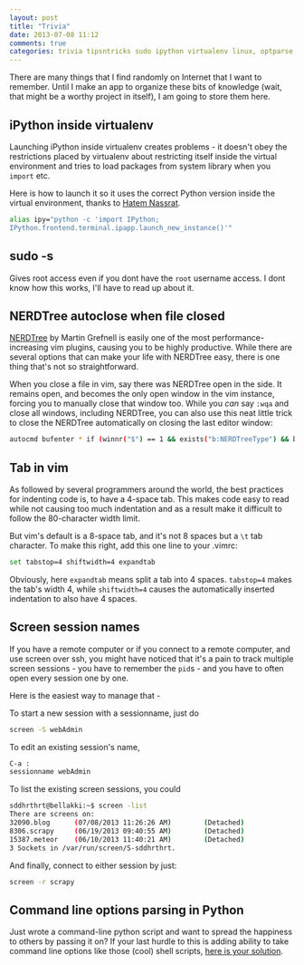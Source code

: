 ```yaml
---
layout: post
title: "Trivia"
date: 2013-07-08 11:12
comments: true
categories: trivia tipsntricks sudo ipython virtualenv linux, optparse, argparse, python
---
```


There are many things that I find randomly on Internet that I want to remember.
Until I make an app to organize these bits of knowledge (wait, that might be a
worthy project in itself), I am going to store them here.

<!-- more -->
## iPython inside virtualenv

Launching iPython inside virtualenv creates problems - it doesn't obey the
restrictions placed by virtualenv about restricting itself inside the virtual
environment and tries to load packages from system library when you `import`
etc.

Here is how to launch it so it uses the correct Python version inside the
virtual environment, thanks to [Hatem Nassrat](https://coderwall.com/p/xdox9a).

```bash alias for iPython inside virtualenv
alias ipy="python -c 'import IPython;
IPython.frontend.terminal.ipapp.launch_new_instance()'"
```
## sudo -s

Gives root access even if you dont have the `root` username access.
I dont know how this works, I'll have to read up about it.

## NERDTree autoclose when file closed

[NERDTree](https://github.com/scrooloose/nerdtree) by Martin Grefnell is easily
one of the most performance-increasing vim plugins, causing you to be highly
productive. While there are several options that can make your life with
NERDTree easy, there is one thing that's not so straightforward.

When you close a file in vim, say there was NERDTree open in the side. It
remains open, and becomes the only open window in the vim instance, forcing you
to manually close that window too. While you *can* say `:wqa` and close all
windows, including NERDTree, you can also use this neat little trick to close
the NERDTree automatically on closing the last editor window:

``` bash put this in a single line in your ~/.vimrc
autocmd bufenter * if (winnr("$") == 1 && exists("b:NERDTreeType") && b:NERDTreeType == "primary") | q | endif
```
## Tab in vim

As followed by several programmers around the world, the best practices for
indenting code is, to have a 4-space tab. This makes code easy to read while not
causing too much indentation and as a result make it difficult to follow the
80-character width limit.

But vim's default is a 8-space tab, and it's not 8 spaces but a `\t` tab
character. To make this right, add this one line to your .vimrc:

``` bash put this in your ~/.vimrc
set tabstop=4 shiftwidth=4 expandtab
```

Obviously, here `expandtab` means split a tab into 4 spaces. `tabstop=4` makes
the tab's width 4, while `shiftwidth=4` causes the automatically inserted
indentation to also have 4 spaces.

## Screen session names

If you have a remote computer or if you connect to a remote computer, and use
screen over ssh, you might have noticed that it's a pain to track multiple
screen sessions - you have to remember the `pid`s - and you have to often open
every session one by one.

Here is the easiest way to manage that - 

To start a new session with a sessionname, just do 

``` bash new session with name "webAdmin"
screen -S webAdmin
```

To edit an existing session's name,

```bash edit session name of current session
C-a :
sessionname webAdmin
```

To list the existing screen sessions, you could 
```bash list sessions
sddhrthrt@bellakki:~$ screen -list
There are screens on:
32090.blog      (07/08/2013 11:26:26 AM)        (Detached)
8306.scrapy     (06/19/2013 09:40:55 AM)        (Detached)
15387.meteor    (06/10/2013 11:40:21 AM)        (Detached)
3 Sockets in /var/run/screen/S-sddhrthrt.
```

And finally, connect to either session by just:
```bash reattach to the session named "scrapy" 
screen -r scrapy
```
## Command line options parsing in Python

Just wrote a command-line python script and want to spread the happiness to
others by passing it on? If your last hurdle to this is adding ability to take
command line options like those (cool) shell scripts, [here is your solution](/blog/2013/07/16/option-parsing-in-python-scripts/).
